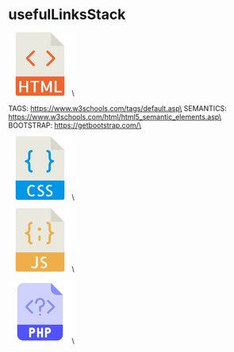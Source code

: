 # usefulLinksStack
![](./img/html.png)\

TAGS: https://www.w3schools.com/tags/default.asp\
SEMANTICS: https://www.w3schools.com/html/html5_semantic_elements.asp\
BOOTSTRAP: https://getbootstrap.com/\



![](./img/css.png)\



![](./img/js.png)\



![](./img/php.png)\
